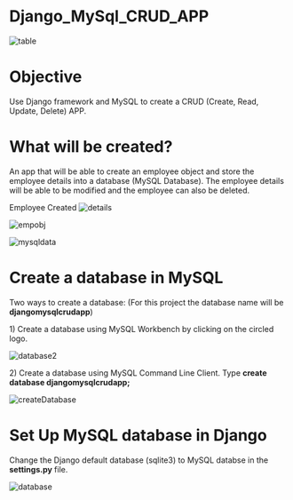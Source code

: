 # Django_MySql_CRUD_APP

<p align = "center">
  
![table](https://github.com/GabrielMacJr/Django_MySql_CRUD_APP/assets/110753469/fc2c6c14-baf9-407b-9e74-80cca24a2164) 

</p>


# Objective
Use Django framework and MySQL to create a CRUD (Create, Read, Update, Delete) APP.

# What will be created?
An app that will be able to create an employee object and store the employee details into a database (MySQL Database).
The employee details will be able to be modified and the employee can also be deleted.
<p>
 
Employee Created
 ![details](https://github.com/GabrielMacJr/Django_MySql_CRUD_APP/assets/110753469/3ce993b6-294f-4c9a-839b-46331a635472)

![empobj](https://github.com/GabrielMacJr/Django_MySql_CRUD_APP/assets/110753469/9ddeba10-32cf-483a-8721-b39ff71e65d1)

 ![mysqldata](https://github.com/GabrielMacJr/Django_MySql_CRUD_APP/assets/110753469/422241a7-35ad-495e-837e-73e4c4eb0897)
  </p>




# Create a database in MySQL  
Two ways to create a database: (For this project the database name will be <b>djangomysqlcrudapp</b>)
<p>
1) Create a database using MySQL Workbench by clicking on the circled logo.

  ![database2](https://github.com/GabrielMacJr/Django_MySql_CRUD_APP/assets/110753469/5624871b-da29-4590-ac75-6a4ea7e7dc51)

</p>
<p>
2) Create a database using MySQL Command Line Client. Type <b>create database djangomysqlcrudapp;</b>
  
![createDatabase](https://github.com/GabrielMacJr/Django_MySql_CRUD_APP/assets/110753469/68daac99-d015-4c89-9d15-ca494b73fad0)
</p>

# Set Up MySQL database in Django   
<p>
  Change the Django default database (sqlite3) to MySQL databse in the <b>settings.py</b> file.
  
  ![database](https://github.com/GabrielMacJr/Django_MySql_CRUD_APP/assets/110753469/53a51c9a-84b5-4559-917e-e6a001efef4a)

</p>


